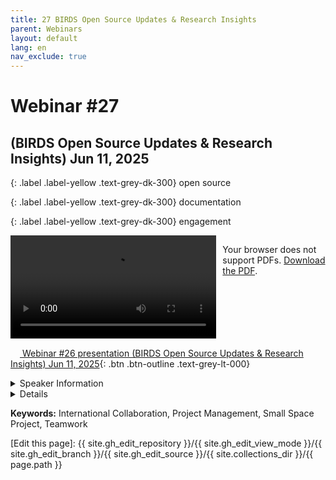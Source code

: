 ```yaml
---
title: 27 BIRDS Open Source Updates & Research Insights
parent: Webinars
layout: default
lang: en
nav_exclude: true
---
```


# Webinar #27
## (BIRDS Open Source Updates & Research Insights) Jun 11, 2025

{: .label .label-yellow .text-grey-dk-300}
open source

{: .label .label-yellow .text-grey-dk-300}
documentation

{: .label .label-yellow .text-grey-dk-300}
engagement

<div style="display: flex; gap: 10px; align-items: flex-start;">
  <!-- Video Section -->
  <div style="flex: 2; max-width: 66%;">
    <video controls width="100%" height="auto">
      <source src="https://birds-project.com/open-source/video/birds_bus_opensource_webinar_26.mp4" type="video/mp4">
      Your browser does not support the video tag.
    </video>
  </div>

  <!-- Chat Section -->
  <div style="flex: 1; max-width: 33%;">
    <object 
      data="https://birds-project.com/open-source/pdf/BIRDS_BUS_Opensource_26_chat.pdf" 
      width="100%" 
      height="275px">
      <p>Your browser does not support PDFs. <a href="https://birds-project.com/open-source/pdf/BIRDS_BUS_Opensource_26_chat.pdf">Download the PDF</a>.</p>
    </object>
  </div>
</div>

<!-- Download Presentation  -->
[<img src="https://raw.githubusercontent.com/FortAwesome/Font-Awesome/6.x/svgs/regular/circle-down.svg" width="15" height="15"> Webinar #26 presentation (BIRDS Open Source Updates & Research Insights) Jun 11, 2025](https://birds-project.com/open-source/pdf/birds_bus_opensource_webinar_26.pdf){: .btn .btn-outline .text-grey-lt-000}

<details markdown="block">
<summary>Speaker Information</summary>

</details>



<details markdown="block">
<summary>Details</summary>

</details>

**Keywords:** International Collaboration, Project Management, Small Space Project, Teamwork

[Edit this page]:  {{ site.gh_edit_repository }}/{{ site.gh_edit_view_mode }}/{{ site.gh_edit_branch }}/{{ site.gh_edit_source }}/{{ site.collections_dir }}/{{ page.path }}
